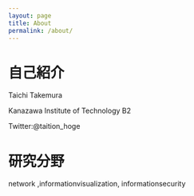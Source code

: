 ```yaml
---
layout: page
title: About
permalink: /about/
---
```


# 自己紹介
Taichi Takemura

Kanazawa Institute of Technology B2

Twitter:@taition_hoge

# 研究分野
network ,informationvisualization, informationsecurity
